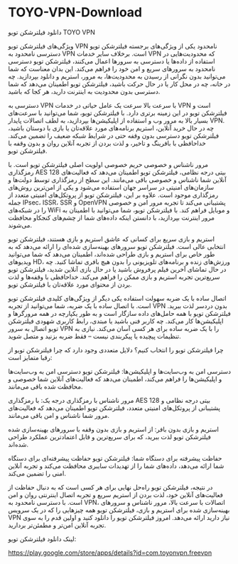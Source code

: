 # TOYO-VPN-Download
دانلود فیلترشکن تویو TOYO VPN

ویژگی‌های فیلترشکن تویو
VPN نامحدود
یکی از ویژگی‌های برجسته فیلترشکن تویو دسترسی نامحدود به VPN است. برخلاف سایر خدمات VPN که محدودیت‌هایی در استفاده از داده‌ها یا دسترسی به سرورها اعمال می‌کنند، فیلترشکن تویو دسترسی نامحدود به سرورهای سریع و امن خود را فراهم می‌کند. این بدان معناست که شما می‌توانید بدون نگرانی از رسیدن به محدودیت‌ها، به مرور، استریم و دانلود بپردازید. چه در خانه، چه در محل کار یا در حال حرکت باشید، فیلترشکن تویو اطمینان می‌دهد که شما دسترسی بدون محدودیت به اینترنت دارید، هر کجا که باشید.

دسترسی به VPN با سرعت بالا
سرعت یک عامل حیاتی در خدمات VPN است و فیلترشکن تویو در این زمینه برتری دارد. با فیلترشکن تویو، شما می‌توانید با سرعت‌های بسیار بالا به مرور وب و استفاده از اپلیکیشن‌ها بپردازید، به لطف اتصالات پایدار VPN. چه در حال خرید آنلاین، استریم برنامه‌های مورد علاقه‌تان یا بازی با دوستان باشید، فیلترشکن تویو دسترسی بدون وقفه حتی در شرایط شبکه ضعیف را تضمین می‌کند. خداحافظی با بافرینگ و تاخیر، و لذت بردن از تجربه آنلاین روان و بدون وقفه با فیلترشکن تویو.

مرور ناشناس و خصوصی
حریم خصوصی اولویت اصلی فیلترشکن تویو است. با رمزگذاری AES 128 بیتی درجه نظامی، فیلترشکن تویو اطمینان می‌دهد که فعالیت‌های آنلاین شما ناشناس و خصوصی باقی می‌مانند. این سطح از رمزگذاری توسط دولت‌ها و سازمان‌های امنیتی در سراسر جهان استفاده می‌شود و یکی از امن‌ترین روش‌های رمزگذاری موجود است. علاوه بر این، فیلترشکن تویو از پروتکل‌های امنیتی متعدد از جمله IPsec، ISSR، SSR و OpenVPN پشتیبانی می‌کند تا تجربه مرور امن و خصوصی را در شبکه‌های WiFi و موبایل فراهم کند. با فیلترشکن تویو، شما می‌توانید با اطمینان به مرور اینترنت بپردازید، با دانستن اینکه داده‌های شما از چشم‌های کنجکاو محافظت می‌شوند.

استریم و بازی سریع
برای کسانی که عاشق استریم و بازی هستند، فیلترشکن تویو انتخابی عالی است. فیلترشکن تویو سرورهای بهینه‌سازی شده‌ای را ارائه می‌دهد که به طور خاص برای استریم و بازی طراحی شده‌اند، اطمینان می‌دهد که شما می‌توانید ویدیوهای HD، ورزش‌های زنده و برنامه‌های تلویزیونی را بدون هیچ بافری تماشا کنید. چه در حال تماشای آخرین فیلم پرفروش باشید یا در حال بازی آنلاین شدید، فیلترشکن تویو سریع‌ترین تجربه استریم و بازی ممکن را فراهم می‌کند. خداحافظی با وقفه‌ها و لذت بردن از محتوای مورد علاقه‌تان با فیلترشکن تویو.

اتصال ساده با یک ضربه
سهولت استفاده یکی دیگر از ویژگی‌های کلیدی فیلترشکن تویو است. با اتصال ساده با یک ضربه، شما می‌توانید از تجربه VPN بدون دردسر لذت ببرید. فیلترشکن تویو با همه حامل‌های داده سازگار است و به طور یکپارچه در همه مرورگرها و اپلیکیشن‌ها کار می‌کند. چه کاربر فنی باشید یا مبتدی، رابط کاربری شهودی فیلترشکن تویو اتصال به سرور VPN را با یک ضربه ساده برای هر کسی آسان می‌کند. نیازی به تنظیمات پیچیده یا پیکربندی نیست – فقط ضربه بزنید و متصل شوید.

چرا فیلترشکن تویو را انتخاب کنیم؟
دلایل متعددی وجود دارد که چرا فیلترشکن تویو از رقبا متمایز است:

دسترسی امن به وب‌سایت‌ها و اپلیکیشن‌ها: فیلترشکن تویو دسترسی امن به وب‌سایت‌ها و اپلیکیشن‌ها را فراهم می‌کند، اطمینان می‌دهد که فعالیت‌های آنلاین شما خصوصی و محافظت شده باقی می‌مانند.

مرور ناشناس با رمزگذاری درجه یک: با رمزگذاری AES 128 بیتی درجه نظامی و پشتیبانی از پروتکل‌های امنیتی متعدد، فیلترشکن تویو اطمینان می‌دهد که فعالیت‌های مرور شما ناشناس و امن باقی می‌مانند.

استریم و بازی بدون بافر: از استریم و بازی بدون وقفه با سرورهای بهینه‌سازی شده فیلترشکن تویو لذت ببرید، که برای سریع‌ترین و قابل اعتمادترین عملکرد طراحی شده‌اند.

حفاظت پیشرفته برای دستگاه شما: فیلترشکن تویو حفاظت پیشرفته‌ای برای دستگاه شما ارائه می‌دهد، داده‌های شما را از تهدیدات سایبری محافظت می‌کند و تجربه آنلاین امنی را تضمین می‌کند.


در نتیجه، فیلترشکن تویو راه‌حل نهایی برای هر کسی است که به دنبال حفاظت از فعالیت‌های آنلاین خود، لذت بردن از استریم سریع و تجربه اتصال اینترنتی روان و امن است. با دسترسی نامحدود به VPN، اتصالات با سرعت بالا، مرور ناشناس و سرورهای بهینه‌سازی شده برای استریم و بازی، فیلترشکن تویو همه چیزهایی را که در یک سرویس VPN نیاز دارید ارائه می‌دهد. امروز فیلترشکن تویو را دانلود کنید و اولین قدم را به سوی تجربه آنلاین امن‌تر و مطمئن‌تر بردارید.

لینک دانلود فیلترشکن تویو:

https://play.google.com/store/apps/details?id=com.toyonvpn.freevpn



